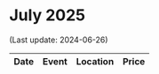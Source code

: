 # July 2025

(Last update: 2024-06-26)

| Date | Event | Location | Price |
| ---- | ----- | -------- | ----- |